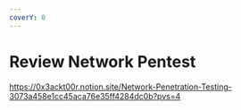 ```yaml
---
coverY: 0
---
```


# Review Network Pentest

https://0x3ackt00r.notion.site/Network-Penetration-Testing-3073a458e1cc45aca76e35ff4284dc0b?pvs=4
